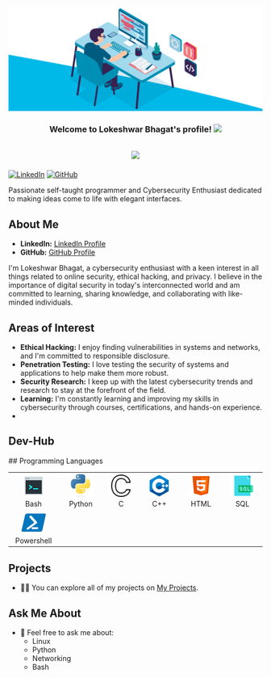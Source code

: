 [![MasterHead](00086-desk-anim-v0.3.gif)]()

<h3 align="center">
  Welcome to Lokeshwar Bhagat's profile!
  <img src="https://media.giphy.com/media/hvRJCLFzcasrR4ia7z/giphy.gif" width="28">
</h3>

<!-- Typing SVG  - https://readme-typing-svg.herokuapp.com/demo/ -->
<h2 align="center">
  <a href="https://git.io/typing-svg"><img src="https://readme-typing-svg.herokuapp.com/?lines=I+am+Lokeshwar+Bhagat;I%27m+Self-taught+Programmer;I+am+Cybersecurity+enthusiast;I+am+a+creator;"></a>
  </h2>

[![LinkedIn](https://img.shields.io/badge/LinkedIn-Connect-blue?style=flat-square&logo=linkedin)](https://www.linkedin.com/in/lokeshwarbhagat/)
[![GitHub](https://img.shields.io/badge/GitHub-Follow-blue?style=flat-square&logo=github)](https://github.com/LOKESHWAR-BH4G47)

Passionate self-taught programmer and Cybersecurity Enthusiast dedicated to making ideas come to life with elegant interfaces.

## About Me

- **LinkedIn:** [LinkedIn Profile](https://www.linkedin.com/in/lokeshwarbhagat/)
- **GitHub:** [GitHub Profile](https://github.com/LOKESHWAR-BH4G47)

I'm Lokeshwar Bhagat, a cybersecurity enthusiast with a keen interest in all things related to online security, ethical hacking, and privacy. I believe in the importance of digital security in today's interconnected world and am committed to learning, sharing knowledge, and collaborating with like-minded individuals.

## Areas of Interest

- **Ethical Hacking:** I enjoy finding vulnerabilities in systems and networks, and I'm committed to responsible disclosure.
- **Penetration Testing:** I love testing the security of systems and applications to help make them more robust.
- **Security Research:** I keep up with the latest cybersecurity trends and research to stay at the forefront of the field.
- **Learning:** I'm constantly learning and improving my skills in cybersecurity through courses, certifications, and hands-on experience.
- 
<h2 align="left">Dev-Hub</h2>
## Programming Languages

<table>
  <tr>
    <td align="center" width="96">
      <a href="#">
        <img src="./images/bash.png" width="48" height="48" alt="Bash" />
      </a>
      <br>Bash
    </td>
    <td align="center" width="96">
      <a href="#">
        <img src="./images/python-original.svg" width="48" height="48" alt="Python" />
      </a>
      <br>Python
    </td>
    <td align="center" width="96">
      <a href="#">
        <img src="./images/c.png" width="48" height="48" alt="C" />
      </a>
      <br>C
    </td>
    <td align="center" width="96">
      <a href="#">
        <img src="/images/c++.png" width="48" height="48" alt="C++" />
      </a>
      <br>C++
    </td>
    <td align="center" width="96">
      <a href="#">
        <img src="./images/html.png" width="48" height="48" alt="HTML" />
      </a>
      <br>HTML
    </td>
    <td align="center" width="96">
      <a href="#">
        <img src="./images/sql.png" width="48" height="48" alt="SQL" />
      </a>
      <br>SQL
    </td>
  </tr>
  <tr>
    <td align="center" width="96">
      <a href="#">
        <img src="./images/power.png" width="48" height="48" alt="Powershell" />
      </a>
      <br>Powershell
    </td>
    
  </tr>
</table>


## Projects

- 👨‍💻 You can explore all of my projects on [My Projects]().

## Ask Me About

- 💬 Feel free to ask me about:
  - Linux
  - Python
  - Networking
  - Bash


